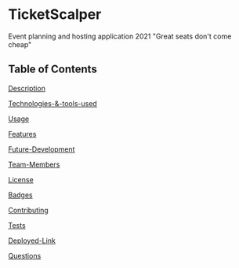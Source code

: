 # TicketScalper
 Event planning and hosting application 2021
 "Great seats don't come cheap"
 
 ## Table of Contents

[Description](#description)

[Technologies-&-tools-used](#Technologies-&-tools-used)

[Usage](#usage)

[Features](#Features)

[Future-Development](#Future-Development)

[Team-Members](#Team-Members)

[License](#License)

[Badges](#Badges)

[Contributing](#Contributing)

[Tests](#tests)

[Deployed-Link](#deployed-link)

[Questions](#questions)
